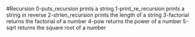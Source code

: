 #Recursion
0-puts_recursion prints a string
1-print_re_recursion prints a string in reverse
2-strlen_recursion prints the length of a string
3-factorial returns the factorial of a number
4-pow returns the power of a number
5-sqrt returns the square root of a number
